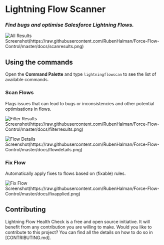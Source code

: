 # Lightning Flow Scanner
### _Find bugs and optimise Salesforce Lightning Flows._

![All Results Screenshot(https://raw.githubusercontent.com/RubenHalman/Force-Flow-Control/master/docs/scanresults.png)](https://raw.githubusercontent.com/RubenHalman/Force-Flow-Control/master/docs/scanresults.png)

## Using the commands

Open the **Command Palette** and type `lightningflowscan` to see the list of available commands.

### Scan Flows

Flags issues that can lead to bugs or inconsistencies and other potential optimisations in flows.

![Filter Results Screenshot(https://raw.githubusercontent.com/RubenHalman/Force-Flow-Control/master/docs/filterresults.png)](https://raw.githubusercontent.com/RubenHalman/Force-Flow-Control/master/docs/filterresults.png)

![Flow Details Screenshot(https://raw.githubusercontent.com/RubenHalman/Force-Flow-Control/master/docs/flowdetails.png)](https://raw.githubusercontent.com/RubenHalman/Force-Flow-Control/master/docs/flowdetails.png)

### Fix Flow

Automatically apply fixes to flows based on (fixable) rules. 

![Fix Flow Screenshot(https://raw.githubusercontent.com/RubenHalman/Force-Flow-Control/master/docs/fixapplied.png)](https://raw.githubusercontent.com/RubenHalman/Force-Flow-Control/master/docs/fixapplied.png)


## Contributing

Lightning Flow Health Check is a free and open source initiative. It will benefit from any contribution you are willing to make.
Would you like to contribute to this project? You can find all the details on how to do so in [CONTRIBUTING.md].
